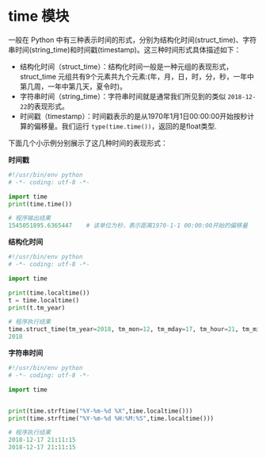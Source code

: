 # time 模块

一般在 Python 中有三种表示时间的形式，分别为结构化时间(struct_time)、字符串时间(string_time)和时间戳(timestamp)。这三种时间形式具体描述如下：

- 结构化时间（struct_time）：结构化时间一般是一种元组的表现形式，struct_time 元组共有9个元素共九个元素:(年，月，日，时，分，秒，一年中第几周，一年中第几天，夏令时)。
- 字符串时间（string_time）：字符串时间就是通常我们所见到的类似 `2018-12-22`的表现形式。
- 时间戳（timestamp）：时间戳表示的是从1970年1月1日00:00:00开始按秒计算的偏移量。我们运行 `type(time.time())`，返回的是float类型.

下面几个小示例分别展示了这几种时间的表现形式：

**时间戳**

```python
#!/usr/bin/env python
# -*- coding: utf-8 -*-

import time
print(time.time())

# 程序输出结果
1545051895.6365447    # 该单位为秒，表示距离1970-1-1 00:00:00开始的偏移量
```

**结构化时间**

```python
#!/usr/bin/env python
# -*- coding: utf-8 -*-

import time

print(time.localtime())
t = time.localtime()
print(t.tm_year)

# 程序执行结果
time.struct_time(tm_year=2018, tm_mon=12, tm_mday=17, tm_hour=21, tm_min=7, tm_sec=42, tm_wday=0, tm_yday=351, tm_isdst=0)
2018
```

**字符串时间**

```python
#!/usr/bin/env python
# -*- coding: utf-8 -*-

import time


print(time.strftime("%Y-%m-%d %X",time.localtime()))
print(time.strftime("%Y-%m-%d %H:%M:%S",time.localtime()))

# 程序执行结果
2018-12-17 21:11:15
2018-12-17 21:11:15
```



